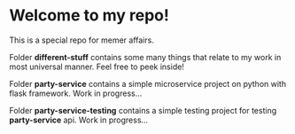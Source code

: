 # Welcome to my repo!
This is a special repo for memer affairs.

Folder **different-stuff** contains some many things that relate to my work in most universal manner. Feel free to peek inside!

Folder **party-service** contains a simple microservice project on python with flask framework. Work in progress...

Folder **party-service-testing** contains a simple testing project for testing **party-service** api. Work in progress...
